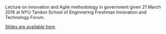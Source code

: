 Lecture on innovation and Agile methodology in government given 21 March 2016 at NYU Tandon School of Enginnering Freshman Innovation and Technology Forum.

[Slides are available here](http://bit.ly/NYU_ITF).